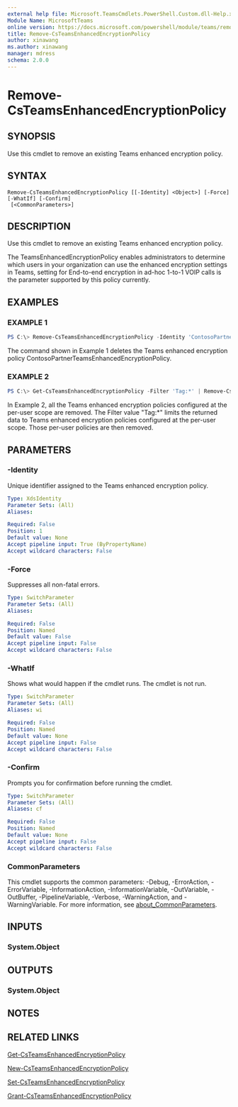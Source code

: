 ```yaml
---
external help file: Microsoft.TeamsCmdlets.PowerShell.Custom.dll-Help.xml
Module Name: MicrosoftTeams
online version: https://docs.microsoft.com/powershell/module/teams/remove-csteamsenhancedencryptionpolicy
title: Remove-CsTeamsEnhancedEncryptionPolicy
author: xinawang
ms.author: xinawang
manager: mdress
schema: 2.0.0
---
```


# Remove-CsTeamsEnhancedEncryptionPolicy

## SYNOPSIS
Use this cmdlet to remove an existing Teams enhanced encryption policy.

## SYNTAX

```
Remove-CsTeamsEnhancedEncryptionPolicy [[-Identity] <Object>] [-Force] [-WhatIf] [-Confirm]
 [<CommonParameters>]
```

## DESCRIPTION
Use this cmdlet to remove an existing Teams enhanced encryption policy.

The TeamsEnhancedEncryptionPolicy enables administrators to determine which users in your organization can use the enhanced encryption settings in Teams, setting for End-to-end encryption in ad-hoc 1-to-1 VOIP calls is the parameter supported by this policy currently.

## EXAMPLES

### EXAMPLE 1
```PowerShell
PS C:\> Remove-CsTeamsEnhancedEncryptionPolicy -Identity 'ContosoPartnerTeamsEnhancedEncryptionPolicy'
```

The command shown in Example 1 deletes the Teams enhanced encryption policy ContosoPartnerTeamsEnhancedEncryptionPolicy.


### EXAMPLE 2
```PowerShell
PS C:\> Get-CsTeamsEnhancedEncryptionPolicy -Filter 'Tag:*' | Remove-CsTeamsEnhancedEncryptionPolicy
```

In Example 2, all the Teams enhanced encryption policies configured at the per-user scope are removed. The Filter value "Tag:*" limits the returned data to Teams enhanced encryption policies configured at the per-user scope. Those per-user policies are then removed.

## PARAMETERS

### -Identity
Unique identifier assigned to the Teams enhanced encryption policy.


```yaml
Type: XdsIdentity
Parameter Sets: (All)
Aliases:

Required: False
Position: 1
Default value: None
Accept pipeline input: True (ByPropertyName)
Accept wildcard characters: False
```

### -Force
Suppresses all non-fatal errors.

```yaml
Type: SwitchParameter
Parameter Sets: (All)
Aliases:

Required: False
Position: Named
Default value: False
Accept pipeline input: False
Accept wildcard characters: False
```

### -WhatIf
Shows what would happen if the cmdlet runs.
The cmdlet is not run.

```yaml
Type: SwitchParameter
Parameter Sets: (All)
Aliases: wi

Required: False
Position: Named
Default value: None
Accept pipeline input: False
Accept wildcard characters: False
```

### -Confirm
Prompts you for confirmation before running the cmdlet.

```yaml
Type: SwitchParameter
Parameter Sets: (All)
Aliases: cf

Required: False
Position: Named
Default value: None
Accept pipeline input: False
Accept wildcard characters: False
```

### CommonParameters
This cmdlet supports the common parameters: -Debug, -ErrorAction, -ErrorVariable, -InformationAction, -InformationVariable, -OutVariable, -OutBuffer, -PipelineVariable, -Verbose, -WarningAction, and -WarningVariable. For more information, see [about_CommonParameters](https://go.microsoft.com/fwlink/?LinkID=113216).


## INPUTS

### System.Object
## OUTPUTS

### System.Object
## NOTES

## RELATED LINKS

[Get-CsTeamsEnhancedEncryptionPolicy](Get-CsTeamsEnhancedEncryptionPolicy.md)

[New-CsTeamsEnhancedEncryptionPolicy](New-CsTeamsEnhancedEncryptionPolicy.md)

[Set-CsTeamsEnhancedEncryptionPolicy](Set-CsTeamsEnhancedEncryptionPolicy.md)

[Grant-CsTeamsEnhancedEncryptionPolicy](Grant-CsTeamsEnhancedEncryptionPolicy.md)


